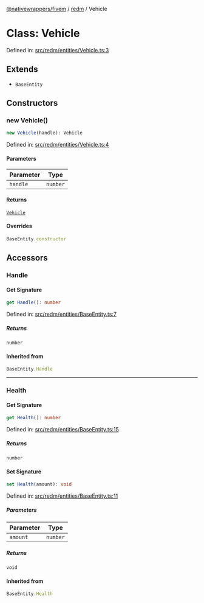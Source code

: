[@nativewrappers/fivem](../../README.md) / [redm](../README.md) / Vehicle

# Class: Vehicle

Defined in: [src/redm/entities/Vehicle.ts:3](https://github.com/nativewrappers/fivem/blob/712f0bf92fff25cfcad1f759429c48668c195b4a/src/redm/entities/Vehicle.ts#L3)

## Extends

- `BaseEntity`

## Constructors

### new Vehicle()

```ts
new Vehicle(handle): Vehicle
```

Defined in: [src/redm/entities/Vehicle.ts:4](https://github.com/nativewrappers/fivem/blob/712f0bf92fff25cfcad1f759429c48668c195b4a/src/redm/entities/Vehicle.ts#L4)

#### Parameters

| Parameter | Type |
| ------ | ------ |
| `handle` | `number` |

#### Returns

[`Vehicle`](Vehicle.md)

#### Overrides

```ts
BaseEntity.constructor
```

## Accessors

### Handle

#### Get Signature

```ts
get Handle(): number
```

Defined in: [src/redm/entities/BaseEntity.ts:7](https://github.com/nativewrappers/fivem/blob/712f0bf92fff25cfcad1f759429c48668c195b4a/src/redm/entities/BaseEntity.ts#L7)

##### Returns

`number`

#### Inherited from

```ts
BaseEntity.Handle
```

***

### Health

#### Get Signature

```ts
get Health(): number
```

Defined in: [src/redm/entities/BaseEntity.ts:15](https://github.com/nativewrappers/fivem/blob/712f0bf92fff25cfcad1f759429c48668c195b4a/src/redm/entities/BaseEntity.ts#L15)

##### Returns

`number`

#### Set Signature

```ts
set Health(amount): void
```

Defined in: [src/redm/entities/BaseEntity.ts:11](https://github.com/nativewrappers/fivem/blob/712f0bf92fff25cfcad1f759429c48668c195b4a/src/redm/entities/BaseEntity.ts#L11)

##### Parameters

| Parameter | Type |
| ------ | ------ |
| `amount` | `number` |

##### Returns

`void`

#### Inherited from

```ts
BaseEntity.Health
```
